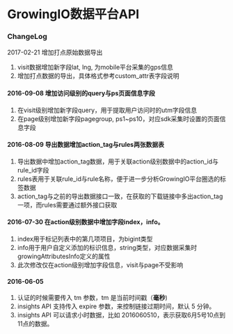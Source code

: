 # GrowingIO数据平台API

### ChangeLog

2017-02-21 增加打点原始数据导出
1. visit数据增加新字段lat, lng, 为mobile平台采集的gps信息
2. 增加打点数据的导出，具体格式参考custom_attr表字段说明

#### 2016-09-08 增加访问级别的query与ps页面信息字段
1. 在visit级别增加新字段query，用于提取用户访问时的utm字段信息
2. 在page级别增加新字段pagegroup, ps1~ps10，对应sdk采集时设置的页面信息字段



#### 2016-08-09 导出数据增加action_tag与rules两张数据表
1. 导出数据中增加action_tag数据，用于关联action级别数据中的action_id与rule_id字段
2. rules表用于关联rule_id与rule名称，便于进一步分析GrowingIO平台圈选的标签数据
3. action_tag与之前的导出数据接口一致，在获取的下载链接中多出action_tag一项，而rules需要通过额外接口获取


#### 2016-07-30 在action级别数据中增加字段index，info。
1. index用于标记列表中的第几项项目，为bigint类型
2. info用于用户自定义添加的标识信息，string类型，对应数据采集时growingAttributesInfo定义的属性
3. 此次修改仅在action级别增加字段信息，visit与page不受影响


#### 2016-06-05

1. 认证的时候需要传入 tm 参数，tm 是当前时间戳（**毫秒**)
2. insights API 支持传入 expire 参数，来控制链接过期时间，默认 5 分钟。
3. insights API 可以请求小时数据，比如 2016060510，表示获取6月5号10点到11点的数据。